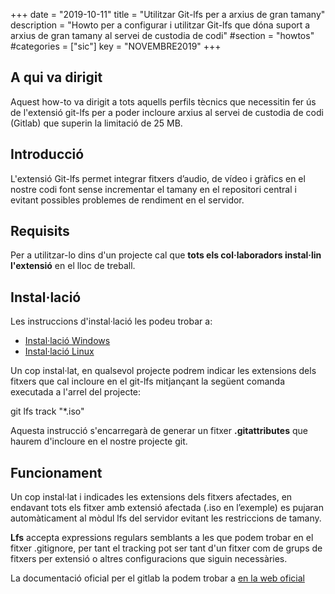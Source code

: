 +++
date        = "2019-10-11"
title       = "Utilitzar Git-lfs per a arxius de gran tamany"
description = "Howto per a configurar i utilitzar Git-lfs que dóna suport a arxius de gran tamany al servei de custodia de codi"
#section     = "howtos"
#categories  = ["sic"]
key         = "NOVEMBRE2019"
+++

## A qui va dirigit

Aquest how-to va dirigit a tots aquells perfils tècnics que necessitin fer ús de l'extensió git-lfs per a poder incloure arxius al servei de custodia de codi (Gitlab) que superin la limitació de 25 MB.

## Introducció

L'extensió Git-lfs permet integrar fitxers d’audio, de vídeo i gràfics en el nostre codi font sense incrementar el tamany en el repositori central i evitant possibles problemes de rendiment en el servidor.

## Requisits

Per a utilitzar-lo dins d'un projecte cal que **tots els col·laboradors instal·lin l'extensió** en el lloc de treball.

## Instal·lació

Les instruccions d'instal·lació les podeu trobar a:

* [Instal·lació Windows](https://github.com/git-lfs/git-lfs/wiki/Installation#windows)
* [Instal·lació Linux](https://github.com/git-lfs/git-lfs/wiki/Installation#debian-and-ubuntu)


Un cop instal·lat, en qualsevol projecte podrem indicar les extensions dels fitxers que cal incloure en el git-lfs mitjançant la següent comanda executada a l'arrel del projecte:

   git lfs track "*.iso"

Aquesta instrucció s'encarregarà de generar un fitxer **.gitattributes** que haurem d'incloure en el nostre projecte git.

## Funcionament

Un cop instal·lat i indicades les extensions dels fitxers afectades, en endavant tots els fitxer amb extensió afectada (.iso en l’exemple) es pujaran automàticament al mòdul lfs del servidor evitant les restriccions de tamany.

**Lfs** accepta expressions regulars semblants a les que podem trobar en el fitxer .gitignore, per tant el tracking pot ser tant d'un fitxer com de grups de fitxers per extensió o altres configuracions que siguin necessàries.

La documentació oficial per el gitlab la podem trobar a [en la web oficial](https://docs.gitlab.com/ee/workflow/lfs/manage_large_binaries_with_git_lfs.html)